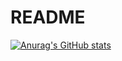 # README
[![Anurag's GitHub stats](https://github-readme-stats.vercel.app/api?username=suanyuan&hide=contribs,prs&count_private=true)](https://github.com/anuraghazra/github-readme-stats)

